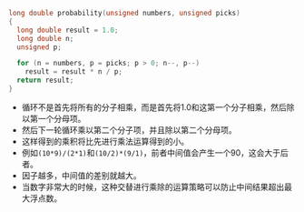 ```cpp
long double probability(unsigned numbers, unsigned picks)
{
  long double result = 1.0;
  long double n;
  unsigned p;

  for (n = numbers, p = picks; p > 0; n--, p--)
    result = result * n / p;
  return result;
}
```
- 循环不是首先将所有的分子相乘，而是首先将1.0和这第一个分子相乘，然后除以第一个分母项。
- 然后下一轮循环乘以第二个分子项，并且除以第二个分母项。
- 这样得到的乘积将比先进行乘法运算得到的小。
- 例如`(10*9)/(2*1)`和`(10/2)*(9/1)`，前者中间值会产生一个90，这会大于后者。
- 因子越多，中间值的差别就越大。
- 当数字非常大的时候，这种交替进行乘除的运算策略可以防止中间结果超出最大浮点数。
